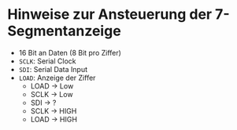 # Hinweise zur Ansteuerung der 7-Segmentanzeige
- 16 Bit an Daten (8 Bit pro Ziffer)
- `SCLK`: Serial Clock
- `SDI`: Serial Data Input
- `LOAD`: Anzeige der Ziffer
	- LOAD -> Low
	- SCLK -> Low
	- SDI -> ?
	- SCLK -> HIGH
	- LOAD -> HIGH